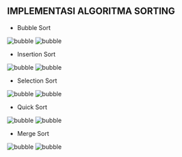 ## IMPLEMENTASI ALGORITMA SORTING ##

* Bubble Sort

![bubble](https://github.com/nitarosiana/DokumentasiKP/blob/master/01-01/Kasus/01-01-01.PNG)
![bubble](https://github.com/nitarosiana/DokumentasiKP/blob/master/01-01/Kasus/01-01-02.PNG)


* Insertion Sort

![bubble](https://github.com/nitarosiana/DokumentasiKP/blob/master/01-01/Kasus/01-01-03.PNG)
![bubble](https://github.com/nitarosiana/DokumentasiKP/blob/master/01-01/Kasus/01-01-04.PNG)


* Selection Sort

![bubble](https://github.com/nitarosiana/DokumentasiKP/blob/master/01-01/Kasus/01-01-05.PNG)
![bubble](https://github.com/nitarosiana/DokumentasiKP/blob/master/01-01/Kasus/01-01-06.PNG)


* Quick Sort

![bubble](https://github.com/nitarosiana/DokumentasiKP/blob/master/01-01/Kasus/01-01-07.PNG)
![bubble](https://github.com/nitarosiana/DokumentasiKP/blob/master/01-01/Kasus/01-01-08.PNG)


* Merge Sort

![bubble](https://github.com/nitarosiana/DokumentasiKP/blob/master/01-01/Kasus/01-01-09.PNG)
![bubble](https://github.com/nitarosiana/DokumentasiKP/blob/master/01-01/Kasus/01-01-10.PNG)
